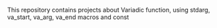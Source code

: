 This repository contains projects about Variadic function, using stdarg, va_start, va_arg, va_end macros and const
